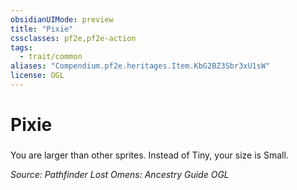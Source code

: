 ```yaml
---
obsidianUIMode: preview
title: "Pixie"
cssclasses: pf2e,pf2e-action
tags:
  - trait/common
aliases: "Compendium.pf2e.heritages.Item.KbG2BZ3Sbr3xU1sW"
license: OGL
---
```

# Pixie

### 






You are larger than other sprites. Instead of Tiny, your size is Small.

*Source: Pathfinder Lost Omens: Ancestry Guide*
*OGL*